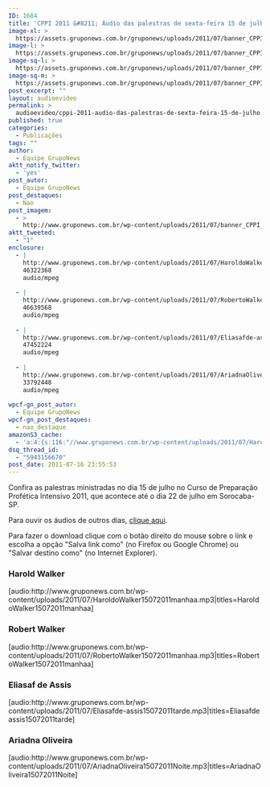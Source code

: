 ```yaml
---
ID: 1684
title: 'CPPI 2011 &#8211; Áudio das palestras de sexta-feira 15 de julho'
image-xl: >
  https://assets.gruponews.com.br/gruponews/uploads/2011/07/banner_CPPI_audios-15.jpg
image-l: >
  https://assets.gruponews.com.br/gruponews/uploads/2011/07/banner_CPPI_audios-15.jpg
image-sq-l: >
  https://assets.gruponews.com.br/gruponews/uploads/2011/07/banner_CPPI_audios-15.jpg
image-sq-m: >
  https://assets.gruponews.com.br/gruponews/uploads/2011/07/banner_CPPI_audios-15-720x307.jpg
post_excerpt: ""
layout: audioevideo
permalink: >
  audioevideo/cppi-2011-audio-das-palestras-de-sexta-feira-15-de-julho
published: true
categories:
  - Publicações
tags: ""
author:
  - Equipe GrupoNews
aktt_notify_twitter:
  - 'yes'
post_autor:
  - Equipe GrupoNews
post_destaques:
  - Nao
post_imagem:
  - >
    http://www.gruponews.com.br/wp-content/uploads/2011/07/banner_CPPI_audios-15.jpg
aktt_tweeted:
  - "1"
enclosure:
  - |
    http://www.gruponews.com.br/wp-content/uploads/2011/07/HaroldoWalker15072011manhaa.mp3
    46322368
    audio/mpeg
    
  - |
    http://www.gruponews.com.br/wp-content/uploads/2011/07/RobertoWalker15072011manhaa.mp3
    46639568
    audio/mpeg
    
  - |
    http://www.gruponews.com.br/wp-content/uploads/2011/07/Eliasafde-assis15072011tarde.mp3
    47452224
    audio/mpeg
    
  - |
    http://www.gruponews.com.br/wp-content/uploads/2011/07/AriadnaOliveira15072011Noite.mp3
    33792448
    audio/mpeg
    
wpcf-gn_post_autor:
  - Equipe GrupoNews
wpcf-gn_post_destaques:
  - nao_destaque
amazonS3_cache:
  - 'a:4:{s:116:"//www.gruponews.com.br/wp-content/uploads/2011/07/HaroldoWalker15072011manhaa.mp3|titles=HaroldoWalker15072011manhaa";a:1:{s:9:"timestamp";i:1501618654;}s:116:"//www.gruponews.com.br/wp-content/uploads/2011/07/RobertoWalker15072011manhaa.mp3|titles=RobertoWalker15072011manhaa";a:1:{s:9:"timestamp";i:1501618654;}s:99:"//www.gruponews.com.br/wp-content/uploads/2011/07/Eliasafde-assis15072011tarde.mp3|titles=Eliasafde";a:1:{s:9:"timestamp";i:1501618654;}s:118:"//www.gruponews.com.br/wp-content/uploads/2011/07/AriadnaOliveira15072011Noite.mp3|titles=AriadnaOliveira15072011Noite";a:1:{s:9:"timestamp";i:1501618654;}}'
dsq_thread_id:
  - "5943156670"
post_date: 2011-07-16 23:55:53
---
```

Confira as palestras ministradas no dia 15 de julho no Curso de Preparação Profética Intensivo 2011, que acontece até o dia 22 de julho em Sorocaba-SP.

Para ouvir os áudios de outros dias, <a href="http://www.gruponews.com.br/assuntos/publicacoes/audio/cppi2011">clique aqui</a>.

Para fazer o download clique com o botão direito do mouse sobre o link e escolha a opção "Salva link como" (no Firefox ou Google Chrome) ou "Salvar destino como" (no Internet Explorer).
<h3>Harold Walker</h3>
[audio:http://www.gruponews.com.br/wp-content/uploads/2011/07/HaroldoWalker15072011manhaa.mp3|titles=HaroldoWalker15072011manhaa]
<h3>Robert Walker</h3>
[audio:http://www.gruponews.com.br/wp-content/uploads/2011/07/RobertoWalker15072011manhaa.mp3|titles=RobertoWalker15072011manhaa]
<h3>Eliasaf de Assis</h3>
[audio:http://www.gruponews.com.br/wp-content/uploads/2011/07/Eliasafde-assis15072011tarde.mp3|titles=Eliasafde assis15072011tarde]
<h3>Ariadna Oliveira</h3>
[audio:http://www.gruponews.com.br/wp-content/uploads/2011/07/AriadnaOliveira15072011Noite.mp3|titles=AriadnaOliveira15072011Noite]